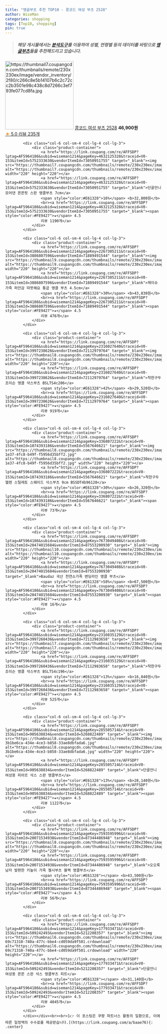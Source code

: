 ```yaml
---
title: "앵글부츠 추천 TOP10 - 콩코드 여성 부츠 2528"
author: WiseMan
categories: shopping
tags: [Top10, shopping]
pin: true
---
```


> ##### 해당 게시물에서는 [**분석도구**](https://itemscout.io/)를 이용하여 **성별**, **연령별** 등의 데이터를 바탕으로 [**앵글부츠**](https://link.coupang.com/a/baae76)들을 추천해드리고 있습니다.
<div class="container"><div class="row">
            <div class="col-6 col-sm-4 col-lg-4 col-lg-3">
                <div class="product-container">
                    <a href="https://link.coupang.com/re/AFFSDP?lptag=AF5964186&subid=wiseman1214&pageKey=6809320101&traceid=V0-153&itemId=15750685426&vendorItemId=83301287846" target="_blank"><img src="https://thumbnail7.coupangcdn.com/thumbnails/remote/230x230ex/image/vendor_inventory/2f80/c266c8e5b14107b6c2c72cc2b3501e98c438c8d7266c3ef793fe077cd8fa.jpg" alt="https://thumbnail7.coupangcdn.com/thumbnails/remote/230x230ex/image/vendor_inventory/2f80/c266c8e5b14107b6c2c72cc2b3501e98c438c8d7266c3ef793fe077cd8fa.jpg" width="220" height="220"></a>
                    <a href="https://link.coupang.com/re/AFFSDP?lptag=AF5964186&subid=wiseman1214&pageKey=6809320101&traceid=V0-153&itemId=15750685426&vendorItemId=83301287846" target="_blank">콩코드 여성 부츠 2528</a>
                    <span style="color:#E61328"></span> <b>46,900원</b>
                    <br><a href="https://link.coupang.com/re/AFFSDP?lptag=AF5964186&subid=wiseman1214&pageKey=6809320101&traceid=V0-153&itemId=15750685426&vendorItemId=83301287846" target="_blank"><span style="color:#FE9427">★</span> 5.0
                    리뷰 235개</a>
                </div>
            </div>
            
            <div class="col-6 col-sm-4 col-lg-4 col-lg-3">
                <div class="product-container">
                    <a href="https://link.coupang.com/re/AFFSDP?lptag=AF5964186&subid=wiseman1214&pageKey=4632125328&traceid=V0-153&itemId=5752333630&vendorItemId=73050951755" target="_blank"><img src="https://thumbnail7.coupangcdn.com/thumbnails/remote/230x230ex/image/rs_quotation_api/6hgre4ep/9009aa6a0aae474284cf423782bbf16c.jpg" alt="https://thumbnail7.coupangcdn.com/thumbnails/remote/230x230ex/image/rs_quotation_api/6hgre4ep/9009aa6a0aae474284cf423782bbf16c.jpg" width="220" height="220"></a>
                    <a href="https://link.coupang.com/re/AFFSDP?lptag=AF5964186&subid=wiseman1214&pageKey=4632125328&traceid=V0-153&itemId=5752333630&vendorItemId=73050951755" target="_blank">단골언니 모어댄 쫀쫀핏 스판 앵클부츠 7cm</a>
                    <span style="color:#E61328">16%</span> <b>32,800원</b>
                    <br><a href="https://link.coupang.com/re/AFFSDP?lptag=AF5964186&subid=wiseman1214&pageKey=4632125328&traceid=V0-153&itemId=5752333630&vendorItemId=73050951755" target="_blank"><span style="color:#FE9427">★</span> 4.5
                    리뷰 1190개</a>
                </div>
            </div>
            
            <div class="col-6 col-sm-4 col-lg-4 col-lg-3">
                <div class="product-container">
                    <a href="https://link.coupang.com/re/AFFSDP?lptag=AF5964186&subid=wiseman1214&pageKey=2267305211&traceid=V0-153&itemId=3886807596&vendorItemId=71889491544" target="_blank"><img src="https://thumbnail9.coupangcdn.com/thumbnails/remote/230x230ex/image/vendor_inventory/8371/1fcaeb4dcc8746a04033e9d455f222f69d81065e8ef25a62229844d420b8.jpg" alt="https://thumbnail9.coupangcdn.com/thumbnails/remote/230x230ex/image/vendor_inventory/8371/1fcaeb4dcc8746a04033e9d455f222f69d81065e8ef25a62229844d420b8.jpg" width="220" height="220"></a>
                    <a href="https://link.coupang.com/re/AFFSDP?lptag=AF5964186&subid=wiseman1214&pageKey=2267305211&traceid=V0-153&itemId=3886807596&vendorItemId=71889491544" target="_blank">제이슈 가죽 퍼안감 따뜻해요 통굽 앵클 부츠 4.5cm</a>
                    <span style="color:#E61328">30%</span> <b>43,830원</b>
                    <br><a href="https://link.coupang.com/re/AFFSDP?lptag=AF5964186&subid=wiseman1214&pageKey=2267305211&traceid=V0-153&itemId=3886807596&vendorItemId=71889491544" target="_blank"><span style="color:#FE9427">★</span> 4.5
                    리뷰 476개</a>
                </div>
            </div>
            
            <div class="col-6 col-sm-4 col-lg-4 col-lg-3">
                <div class="product-container">
                    <a href="https://link.coupang.com/re/AFFSDP?lptag=AF5964186&subid=wiseman1214&pageKey=2316027640&traceid=V0-153&itemId=3997238626&vendorItemId=72112979764" target="_blank"><img src="https://thumbnail8.coupangcdn.com/thumbnails/remote/230x230ex/image/rs_quotation_api/79be/1bf7818b5d263f21e4417b1cf2ac943049404952f68ff26ee1e0016511cd.jpg" alt="https://thumbnail8.coupangcdn.com/thumbnails/remote/230x230ex/image/rs_quotation_api/79be/1bf7818b5d263f21e4417b1cf2ac943049404952f68ff26ee1e0016511cd.jpg" width="220" height="220"></a>
                    <a href="https://link.coupang.com/re/AFFSDP?lptag=AF5964186&subid=wiseman1214&pageKey=2316027640&traceid=V0-153&itemId=3997238626&vendorItemId=72112979764" target="_blank">착한구두 조이슨 앵클 삭스부츠 BSLTS4c206</a>
                    <span style="color:#E61328">42%</span> <b>29,520원</b>
                    <br><a href="https://link.coupang.com/re/AFFSDP?lptag=AF5964186&subid=wiseman1214&pageKey=2316027640&traceid=V0-153&itemId=3997238626&vendorItemId=72112979764" target="_blank"><span style="color:#FE9427">★</span> 4.5
                    리뷰 919개</a>
                </div>
            </div>
            
            <div class="col-6 col-sm-4 col-lg-4 col-lg-3">
                <div class="product-container">
                    <a href="https://link.coupang.com/re/AFFSDP?lptag=AF5964186&subid=wiseman1214&pageKey=336807222&traceid=V0-153&itemId=1074393186&vendorItemId=5567646621" target="_blank"><img src="https://thumbnail8.coupangcdn.com/thumbnails/remote/230x230ex/image/retail/images/2019/11/14/16/3/42a28627-1e37-4fc8-b49f-f5956d35bff2.jpg" alt="https://thumbnail8.coupangcdn.com/thumbnails/remote/230x230ex/image/retail/images/2019/11/14/16/3/42a28627-1e37-4fc8-b49f-f5956d35bff2.jpg" width="220" height="220"></a>
                    <a href="https://link.coupang.com/re/AFFSDP?lptag=AF5964186&subid=wiseman1214&pageKey=336807222&traceid=V0-153&itemId=1074393186&vendorItemId=5567646621" target="_blank">착한구두 헬렌 스틸레토 스웨이드 삭스부츠 9cm BSSDT4b96120</a>
                    <span style="color:#E61328">30%</span> <b>26,320원</b>
                    <br><a href="https://link.coupang.com/re/AFFSDP?lptag=AF5964186&subid=wiseman1214&pageKey=336807222&traceid=V0-153&itemId=1074393186&vendorItemId=5567646621" target="_blank"><span style="color:#FE9427">★</span> 4.5
                    리뷰 73개</a>
                </div>
            </div>
            
            <div class="col-6 col-sm-4 col-lg-4 col-lg-3">
                <div class="product-container">
                    <a href="https://link.coupang.com/re/AFFSDP?lptag=AF5964186&subid=wiseman1214&pageKey=7673049408&traceid=V0-153&itemId=20474015684&vendorItemId=87553200930" target="_blank"><img src="https://thumbnail10.coupangcdn.com/thumbnails/remote/230x230ex/image/vendor_inventory/d3de/6a5bfc37c18ab11b5f52289b48dc2ee6747a84fccd9ab1aa5841a22caed5.png" alt="https://thumbnail10.coupangcdn.com/thumbnails/remote/230x230ex/image/vendor_inventory/d3de/6a5bfc37c18ab11b5f52289b48dc2ee6747a84fccd9ab1aa5841a22caed5.png" width="220" height="220"></a>
                    <a href="https://link.coupang.com/re/AFFSDP?lptag=AF5964186&subid=wiseman1214&pageKey=7673049408&traceid=V0-153&itemId=20474015684&vendorItemId=87553200930" target="_blank">Baudaz 국산 천연소가죽 밴딩라인 앵클 부츠</a>
                    <span style="color:#E61328">58%</span> <b>67,500원</b>
                    <br><a href="https://link.coupang.com/re/AFFSDP?lptag=AF5964186&subid=wiseman1214&pageKey=7673049408&traceid=V0-153&itemId=20474015684&vendorItemId=87553200930" target="_blank"><span style="color:#FE9427">★</span> 4.5
                    리뷰 16개</a>
                </div>
            </div>
            
            <div class="col-6 col-sm-4 col-lg-4 col-lg-3">
                <div class="product-container">
                    <a href="https://link.coupang.com/re/AFFSDP?lptag=AF5964186&subid=wiseman1214&pageKey=2316035129&traceid=V0-153&itemId=3997260436&vendorItemId=72112983658" target="_blank"><img src="https://thumbnail7.coupangcdn.com/thumbnails/remote/230x230ex/image/rs_quotation_api/f550/4308756778c888880018edd5a5f2d9afcb23fab4c6f2466d792c4d97c0df.jpg" alt="https://thumbnail7.coupangcdn.com/thumbnails/remote/230x230ex/image/rs_quotation_api/f550/4308756778c888880018edd5a5f2d9afcb23fab4c6f2466d792c4d97c0df.jpg" width="220" height="220"></a>
                    <a href="https://link.coupang.com/re/AFFSDP?lptag=AF5964186&subid=wiseman1214&pageKey=2316035129&traceid=V0-153&itemId=3997260436&vendorItemId=72112983658" target="_blank">착한구두 조이슨 앵클 삭스부츠 BSLTS4c196</a>
                    <span style="color:#E61328">13%</span> <b>16,840원</b>
                    <br><a href="https://link.coupang.com/re/AFFSDP?lptag=AF5964186&subid=wiseman1214&pageKey=2316035129&traceid=V0-153&itemId=3997260436&vendorItemId=72112983658" target="_blank"><span style="color:#FE9427">★</span> 4.5
                    리뷰 525개</a>
                </div>
            </div>
            
            <div class="col-6 col-sm-4 col-lg-4 col-lg-3">
                <div class="product-container">
                    <a href="https://link.coupang.com/re/AFFSDP?lptag=AF5964186&subid=wiseman1214&pageKey=285505714&traceid=V0-153&itemId=905638834&vendorItemId=5268822489" target="_blank"><img src="https://thumbnail8.coupangcdn.com/thumbnails/remote/230x230ex/image/retail/images/461319942173046-3b1be6ca-434e-4ce3-b858-33ae8dbfada6.jpg" alt="https://thumbnail8.coupangcdn.com/thumbnails/remote/230x230ex/image/retail/images/461319942173046-3b1be6ca-434e-4ce3-b858-33ae8dbfada6.jpg" width="220" height="220"></a>
                    <a href="https://link.coupang.com/re/AFFSDP?lptag=AF5964186&subid=wiseman1214&pageKey=285505714&traceid=V0-153&itemId=905638834&vendorItemId=5268822489" target="_blank">단골언니 여성용 피아르 삭스 스판 앵클부츠</a>
                    <span style="color:#E61328">13%</span> <b>28,140원</b>
                    <br><a href="https://link.coupang.com/re/AFFSDP?lptag=AF5964186&subid=wiseman1214&pageKey=285505714&traceid=V0-153&itemId=905638834&vendorItemId=5268822489" target="_blank"><span style="color:#FE9427">★</span> 4.5
                    리뷰 1122개</a>
                </div>
            </div>
            
            <div class="col-6 col-sm-4 col-lg-4 col-lg-3">
                <div class="product-container">
                    <a href="https://link.coupang.com/re/AFFSDP?lptag=AF5964186&subid=wiseman1214&pageKey=7593595996&traceid=V0-153&itemId=20071534938&vendorItemId=87344486948" target="_blank"><img src="https://thumbnail8.coupangcdn.com/thumbnails/remote/230x230ex/image/vendor_inventory/ce29/e5432129cf687b285cb39424fa53eaf4013c72d283266de9e5911d00a1b4.jpg" alt="https://thumbnail8.coupangcdn.com/thumbnails/remote/230x230ex/image/vendor_inventory/ce29/e5432129cf687b285cb39424fa53eaf4013c72d283266de9e5911d00a1b4.jpg" width="220" height="220"></a>
                    <a href="https://link.coupang.com/re/AFFSDP?lptag=AF5964186&subid=wiseman1214&pageKey=7593595996&traceid=V0-153&itemId=20071534938&vendorItemId=87344486948" target="_blank">오오룩 남자 발편한 키높이 가죽 첼시부츠 블랙 앵클부츠</a>
                    <span style="color:#E61328"></span> <b>43,500원</b>
                    <br><a href="https://link.coupang.com/re/AFFSDP?lptag=AF5964186&subid=wiseman1214&pageKey=7593595996&traceid=V0-153&itemId=20071534938&vendorItemId=87344486948" target="_blank"><span style="color:#FE9427">★</span> 4.5
                    리뷰 56개</a>
                </div>
            </div>
            
            <div class="col-6 col-sm-4 col-lg-4 col-lg-3">
                <div class="product-container">
                    <a href="https://link.coupang.com/re/AFFSDP?lptag=AF5964186&subid=wiseman1214&pageKey=177933471&traceid=V0-153&itemId=509242493&vendorItemId=5212208357" target="_blank"><img src="https://thumbnail6.coupangcdn.com/thumbnails/remote/230x230ex/image/retail/images/10218865622814657-69c71310-740a-477c-bbe4-cd059da9f501.crdownload" alt="https://thumbnail6.coupangcdn.com/thumbnails/remote/230x230ex/image/retail/images/10218865622814657-69c71310-740a-477c-bbe4-cd059da9f501.crdownload" width="220" height="220"></a>
                    <a href="https://link.coupang.com/re/AFFSDP?lptag=AF5964186&subid=wiseman1214&pageKey=177933471&traceid=V0-153&itemId=509242493&vendorItemId=5212208357" target="_blank">단골언니 여성용 쫀쫀 스판 삭스 앵클부츠 피트</a>
                    <span style="color:#E61328"></span> <b>31,140원</b>
                    <br><a href="https://link.coupang.com/re/AFFSDP?lptag=AF5964186&subid=wiseman1214&pageKey=177933471&traceid=V0-153&itemId=509242493&vendorItemId=5212208357" target="_blank"><span style="color:#FE9427">★</span> 4.5
                    리뷰 4045개</a>
                </div>
            </div>
            </div></div><br><br>[👉 이 포스팅은 쿠팡 파트너스 활동의 일환으로, 이에 따른 일정액의 수수료를 제공받습니다.](https://link.coupang.com/a/baae76){: .center}